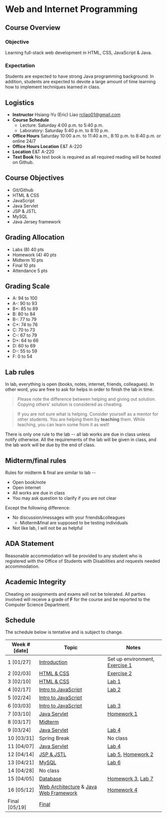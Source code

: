 # Web and Internet Programming

## Course Overview

### Objective

Learning full-stack web development in HTML, CSS, JavaScript & Java.

### Expectation

Students are expected to have strong Java programming background. 
In addition, students are expected to devote a large amount of time learning 
how to implement techniques learned in class.

## Logistics

- **Instructor** Hsiang-Yu (Eric) Liao [rcliao01@gmail.com](mailto:rcliao01@gmail.com)
- **Course Schedule**
   * Lecture: Saturday 4:00 p.m. to 5:40 p.m.
   * Laboratory: Saturday 5:40 p.m. to 8:10 p.m.
- **Office Hours** Saturday 10:00 a.m. to 11:40 a.m., 8:10 p.m. to 8:40 p.m. or online 24/7
- **Office Hours Location** E&T A-220
- **Location** E&T A-220
- **Text Book** No text book is required as all required reading will be hosted on Github.

## Course Objectives

* Git/Github
* HTML & CSS
* JavaScript
* Java Servlet
* JSP & JSTL
* MySQL
* Java Jersey framework

## Grading Allocation

* Labs (8) 40 pts
* Homework (4) 40 pts
* Midterm 10 pts
* Final 10 pts
* Attendance 5 pts

## Grading Scale

* A: 94 to 100
* A-: 90 to 93
* B+: 85 to 89
* B: 80 to 84
* B-: 77 to 79
* C+: 74 to 76
* C: 70 to 73
* C-: 67 to 79
* D+: 64 to 66
* D: 60 to 69
* D-: 55 to 59
* F: 0 to 54

## Lab rules

In lab, everything is open (books, notes, internet, friends, colleagues). In other word,
you are free to ask for helps in order to finish the lab in time.

> Please note the difference between helping and giving out solution. Copying
others' solution is considered as cheating.

> If you are not sure what is helping. Consider yourself as a mentor for other
students. You are helping them by **teaching** them. While teaching,
you can learn some from it as well!

There is only one rule to the lab -- all lab works are due in class unless notify otherwise.
All the requirements of the lab will be given in class, and the lab work will be 
due by the end of class.

## Midterm/final rules

Rules for midterm & final are similar to lab --

* Open book/note
* Open internet
* All works are due in class
* You may ask question to clarify if you are not clear

Except the following difference:

* No discussion/messages with your friends&colleagues
	* Midterm&final are supposed to be testing individuals
* Not like lab, I will not be as helpful

## ADA Statement

Reasonable accommodation will be provided to any student who is registered with
the Office of Students with Disabilities and requests needed accommodation.

## Academic Integrity

Cheating on assignments and exams will not be tolerated. All parties involved
will receive a grade of **F** for the course and be reported to the Computer 
Science Department.

## Schedule

The schedule below is tentative and is subject to change.

| Week # [date]      | Topic     | Notes |
| ------------------ | --- | --- |
| 1  [01/27]         | [Introduction][1] | Set up environment, [Exercise 1][25] |
| 2  [02/03]         | [HTML & CSS][2] | [Exercise 2][26] |
| 3  [02/10]         | [HTML & CSS][2] | [Lab 1][16] |
| 4  [02/17]         | [Intro to JavaScript][3] | [Lab 2][17] |
| 5  [02/24]         | [Intro to JavaScript][3] |  |
| 6  [03/03]         | [Intro to JavaScript][3] | [Lab 3][18] |
| 7  [03/10]         | [Java Servlet][4] | [Homework 1][12] |
| 8  [03/17]         | [Midterm][5] |  |
| 9  [03/24]         | [Java Servlet][4] | [Lab 4][19] |
| 10 [03/31]         | Spring Break | No class |
| 11 [04/07]         | [Java Servlet][4] | [Lab 4][19] |
| 12 [04/14]         | [JSP & JSTL][6] | [Lab 5][20], [Homework 2][13] |
| 13 [04/21]         | [MySQL][7] | [Lab 6][21] |
| 14 [04/28]         | No class |  |
| 15 [04/05]         | [Database][7] | [Homework 3][14], [Lab 7][22] |
| 16 [05/12]         | [Web Architecture][8] & [Java Web Framework][10] | [Homework 4][15] |
| Final [05/19]      | [Final][11] |  |

[1]: notes/introduction.md
[2]: notes/html_css.md
[3]: notes/javascript.md
[4]: notes/java_servlet.md
[5]: notes/midterm.md
[6]: notes/jsp_jstl.md
[7]: notes/database.md
[8]: notes/web_architectures.md
[9]: notes/front_end_framework.md
[10]: notes/modern_java_web.md
[11]: notes/final.md
[12]: notes/homeworks/homework1.md
[13]: notes/homeworks/homework2.md
[14]: notes/homeworks/homework3.md
[15]: notes/homeworks/homework4.md
[16]: notes/labs/lab1.md
[17]: notes/labs/lab2.md
[18]: notes/labs/lab3.md
[19]: notes/labs/lab4.md
[20]: notes/labs/lab5.md
[21]: notes/labs/lab6.md
[22]: notes/labs/lab7.md
[23]: notes/labs/lab8.md
[24]: notes/docker.md
[25]: notes/exercises/exercise.md
[26]: notes/exercises/exercise-2.md

